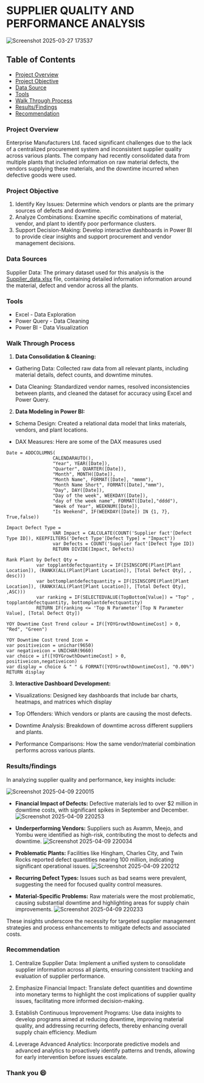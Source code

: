 # SUPPLIER QUALITY AND PERFORMANCE ANALYSIS

![Screenshot 2025-03-27 173537](https://github.com/user-attachments/assets/b8c93a76-ddc1-4120-a092-70a9734c3434)


## Table of Contents
- [Project Overview](#project-overview)
- [Project Objective](#project-objective)
- [Data Source](#data-sources)
- [Tools](#tools)
- [Walk Through Process](#walk-through-process)
- [Results/Findings](#resultsfindings)
- [Recommendation](#Recommendation)
  
### Project Overview
Enterprise Manufacturers Ltd. faced significant challenges due to the lack of a centralized procurement system and inconsistent supplier quality across various plants. The company had recently consolidated data from multiple plants that included information on raw material defects, the vendors supplying these materials, and the downtime incurred when defective goods were used.

### Project Objective
1. Identify Key Issues:
Determine which vendors or plants are the primary sources of defects and downtime.
2. Analyze Combinations:
Examine specific combinations of material, vendor, and plant to identify poor performance clusters.
3. Support Decision-Making:
Develop interactive dashboards in Power BI to provide clear insights and support procurement and vendor management decisions.

### Data Sources
Supplier Data: The primary dataset used for this analysis is the [Supplier_data.xlsx](https://docs.google.com/spreadsheets/d/1nwO4VG5U2cklj5OoDpx6U1j0voGm-9zW/edit?usp=drive_link&ouid=106373350318822195700&rtpof=true&sd=true) file, containing detailed information information around the material, defect and vendor across all the plants.

### Tools
- Excel - Data Exploration
- Power Query - Data Cleaning
- Power BI - Data Visualization

### Walk Through Process
1. **Data Consolidation & Cleaning:**

- Gathering Data:
Collected raw data from all relevant plants, including material details, defect counts, and downtime minutes.

- Data Cleaning:
Standardized vendor names, resolved inconsistencies between plants, and cleaned the dataset for accuracy using Excel and Power Query.

2. **Data Modeling in Power BI:**

- Schema Design:
Created a relational data model that links materials, vendors, and plant locations.

- DAX Measures:
Here are some of the DAX measures used 
```DAX
Date = ADDCOLUMNS(
                 CALENDARAUTO(),
                 "Year", YEAR([Date]),
                 "Quarter", QUARTER([Date]),
                 "Month", MONTH([Date]),
                 "Month Name", FORMAT([Date], "mmmm"),
                 "Month Name Short", FORMAT([Date],"mmm"),
                 "Day", DAY([Date]),
                 "Day of the week", WEEKDAY([Date]),
                 "day of the week name", FORMAT([Date],"dddd"),
                 "Week of Year", WEEKNUM([Date]),
                 "Is Weekend", IF(WEEKDAY([Date]) IN {1, 7}, True,false))
``` 
``` DAX
Impact Defect Type = 
                 VAR Impact = CALCULATE(COUNT('Supplier fact'[Defect Type ID]), KEEPFILTERS('Defect Type'[Defect Type] = "Impact"))
                 var Defects = COUNT('Supplier fact'[Defect Type ID])
                 RETURN DIVIDE(Impact, Defects)
```
``` DAX
Rank Plant by Defect Qty = 
           var topplantdefectquantity = IF(ISINSCOPE(Plant[Plant Location]), (RANKX(ALL(Plant[Plant Location]), [Total Defect Qty], , desc)))
           var bottomplantdefectquantity = IF(ISINSCOPE(Plant[Plant Location]), (RANKX(ALL(Plant[Plant Location]), [Total Defect Qty], ,ASC)))
           var ranking = IF(SELECTEDVALUE(TopBottom[Value]) = "Top" , topplantdefectquantity, bottomplantdefectquantity)
           RETURN IF(ranking <= 'Top N Parameter'[Top N Parameter Value], [Total Defect Qty])
```
``` DAX
YOY Downtime Cost Trend colour = IF([YOYGrowthDowntimeCost] > 0, "Red", "Green")
```
``` DAX
YOY Downtime Cost trend Icon = 
var positiveicon = unichar(9650)
var negativeicon = UNICHAR(9660)
var choice = if([YOYGrowthDowntimeCost] > 0, positiveicon,negativeicon)
var display = choice & " " & FORMAT([YOYGrowthDowntimeCost], "0.00%")
RETURN display
```



3. **Interactive Dashboard Development:**

- Visualizations:
Designed key dashboards that include bar charts, heatmaps, and matrices which display

- Top Offenders: Which vendors or plants are causing the most defects.

- Downtime Analysis: Breakdown of downtime across different suppliers and plants.

- Performance Comparisons: How the same vendor/material combination performs across various plants.

### Results/findings
In analyzing supplier quality and performance, key insights include:

![Screenshot 2025-04-09 220015](https://github.com/user-attachments/assets/1cdc0062-56bc-469f-95e9-5b05684ed7f9)

- **Financial Impact of Defects:** Defective materials led to over $2 million in downtime costs, with significant spikes in September and December.
![Screenshot 2025-04-09 220253](https://github.com/user-attachments/assets/a712adc4-1c22-4687-b5e7-0e0675ed77dc)

- **Underperforming Vendors:** Suppliers such as Avamm, Meejo, and Yombu were identified as high-risk, contributing the most to defects and downtime.
![Screenshot 2025-04-09 220034](https://github.com/user-attachments/assets/cc388b4b-5c80-4639-8157-475b8436c5a5)

- **Problematic Plants:** Facilities like Hingham, Charles City, and Twin Rocks reported defect quantities nearing 100 million, indicating significant operational issues.
![Screenshot 2025-04-09 220212](https://github.com/user-attachments/assets/ef97ed13-592c-4d14-988d-bcda24dee037)

- **Recurring Defect Types:** Issues such as bad seams were prevalent, suggesting the need for focused quality control measures.

- **Material-Specific Problems:** Raw materials were the most problematic, causing substantial downtime and highlighting areas for supply chain improvements.
![Screenshot 2025-04-09 220233](https://github.com/user-attachments/assets/45c5feb3-1c0a-4558-b4ad-fc690a558ff8)

These insights underscore the necessity for targeted supplier management strategies and process enhancements to mitigate defects and associated costs.

### Recommendation
1. Centralize Supplier Data: Implement a unified system to consolidate supplier information across all plants, ensuring consistent tracking and evaluation of supplier performance.​

2. Emphasize Financial Impact: Translate defect quantities and downtime into monetary terms to highlight the cost implications of supplier quality issues, facilitating more informed decision-making.​

3. Establish Continuous Improvement Programs: Use data insights to develop programs aimed at reducing downtime, improving material quality, and addressing recurring defects, thereby enhancing overall supply chain efficiency.​
Medium

4. Leverage Advanced Analytics: Incorporate predictive models and advanced analytics to proactively identify patterns and trends, allowing for early intervention before issues escalate.

### Thank you 😄
